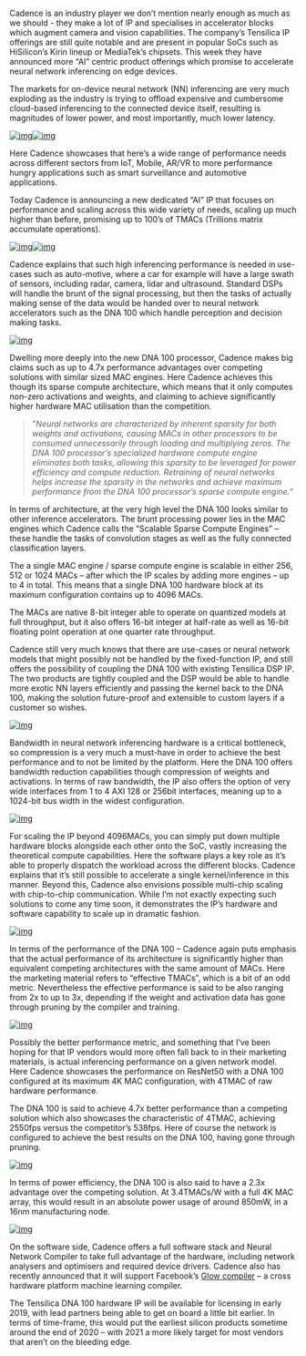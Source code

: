 



Cadence is an industry player we don’t mention nearly enough as much as we should - they make a lot of IP and specialises in accelerator blocks which augment camera and vision capabilities. The company’s Tensilica IP offerings are still quite notable and are present in popular SoCs such as HiSilicon’s Kirin lineup or MediaTek’s chipsets. This week they have announced more “AI” centric product offerings which promise to accelerate neural network inferencing on edge devices.

The markets for on-device neural network (NN) inferencing are very much exploding as the industry is trying to offload expensive and cumbersome cloud-based inferencing to the connected device itself, resulting is magnitudes of lower power, and most importantly, much lower latency.

[![img](https://images.anandtech.com/doci/13377/Cadence_Tensilica_DNA_100_Presentation_9_16_186_575px.png)](https://images.anandtech.com/doci/13377/Cadence_Tensilica_DNA_100_Presentation_9_16_186.png)[![img](https://images.anandtech.com/doci/13377/Cadence_Tensilica_DNA_100_Presentation_9_16_187_575px.png)](https://images.anandtech.com/doci/13377/Cadence_Tensilica_DNA_100_Presentation_9_16_187.png)



Here Cadence showcases that here’s a wide range of performance needs across different sectors from IoT, Mobile, AR/VR to more performance hungry applications such as smart surveillance and automotive applications.

Today Cadence is announcing a new dedicated “AI” IP that focuses on performance and scaling across this wide variety of needs, scaling up much higher than before, promising up to 100’s of TMACs (Trillions matrix accumulate operations).

[![img](https://images.anandtech.com/doci/13377/Cadence_Tensilica_DNA_100_Presentation_9_16_188_575px.png)](https://images.anandtech.com/doci/13377/Cadence_Tensilica_DNA_100_Presentation_9_16_188.png)[![img](https://images.anandtech.com/doci/13377/Cadence_Tensilica_DNA_100_Presentation_9_16_189_575px.png)](https://images.anandtech.com/doci/13377/Cadence_Tensilica_DNA_100_Presentation_9_16_189.png)

Cadence explains that such high inferencing performance is needed in use-cases such as auto-motive, where a car for example will have a large swath of sensors, including radar, camera, lidar and ultrasound. Standard DSPs will handle the brunt of the signal processing, but then the tasks of actually making sense of the data would be handed over to neural network accelerators such as the DNA 100 which handle perception and decision making tasks.

[![img](https://images.anandtech.com/doci/13377/Cadence_Tensilica_DNA_100_Presentation_9_16_1812_575px.png)](https://images.anandtech.com/doci/13377/Cadence_Tensilica_DNA_100_Presentation_9_16_1812.png)

Dwelling more deeply into the new DNA 100 processor, Cadence makes big claims such as up to 4.7x performance advantages over competing solutions with similar sized MAC engines. Here Cadence achieves this though its sparse compute architecture, which means that it only computes non-zero activations and weights, and claiming to achieve significantly higher hardware MAC utilisation than the competition.

> "*Neural networks are characterized by inherent sparsity for both weights and activations, causing MACs in other processors to be consumed unnecessarily through loading and multiplying zeros. The DNA 100 processor’s specialized hardware compute engine eliminates both tasks, allowing this sparsity to be leveraged for power efficiency and compute reduction. Retraining of neural networks helps increase the sparsity in the networks and achieve maximum performance from the DNA 100 processor’s sparse compute engine.*"

In terms of architecture, at the very high level the DNA 100 looks similar to other inference accelerators. The brunt processing power lies in the MAC engines which Cadence calls the “Scalable Sparse Compute Engines” – these handle the tasks of convolution stages as well as the fully connected classification layers.

The a single MAC engine / sparse compute engine is scalable in either 256, 512 or 1024 MACs – after which the IP scales by adding more engines – up to 4 in total. This means that a single DNA 100 hardware block at its maximum configuration contains up to 4096 MACs.

The MACs are native 8-bit integer able to operate on quantized models at full throughput, but it also offers 16-bit integer at half-rate as well as 16-bit floating point operation at one quarter rate throughput.

Cadence still very much knows that there are use-cases or neural network models that might possibly not be handled by the fixed-function IP, and still offers the possibility of coupling the DNA 100 with existing Tensilica DSP IP. The two products are tightly coupled and the DSP would be able to handle more exotic NN layers efficiently and passing the kernel back to the DNA 100, making the solution future-proof and extensible to custom layers if a customer so wishes.

[![img](https://images.anandtech.com/doci/13377/Cadence_Tensilica_DNA_100_Presentation_9_16_1813_575px.png)](https://images.anandtech.com/doci/13377/Cadence_Tensilica_DNA_100_Presentation_9_16_1813.png)

Bandwidth in neural network inferencing hardware is a critical bottleneck, so compression is a very much a must-have in order to achieve the best performance and to not be limited by the platform. Here the DNA 100 offers bandwidth reduction capabilities though compression of weights and activations. In terms of raw bandwidth, the IP also offers the option of very wide interfaces from 1 to 4 AXI 128 or 256bit interfaces, meaning up to a 1024-bit bus width in the widest configuration.

[![img](https://images.anandtech.com/doci/13377/Cadence_Tensilica_DNA_100_Presentation_9_16_1814_575px.png)](https://images.anandtech.com/doci/13377/Cadence_Tensilica_DNA_100_Presentation_9_16_1814.png)

For scaling the IP beyond 4096MACs, you can simply put down multiple hardware blocks alongside each other onto the SoC, vastly increasing the theoretical compute capabilities. Here the software plays a key role as it’s able to properly dispatch the workload across the different blocks. Cadence explains that it’s still possible to accelerate a single kernel/inference in this manner. Beyond this, Cadence also envisions possible multi-chip scaling with chip-to-chip communication. While I’m not exactly expecting such solutions to come any time soon, it demonstrates the IP’s hardware and software capability to scale up in dramatic fashion.

[![img](https://images.anandtech.com/doci/13377/Cadence_Tensilica_DNA_100_Presentation_9_16_1815_575px.png)](https://images.anandtech.com/doci/13377/Cadence_Tensilica_DNA_100_Presentation_9_16_1815.png)

In terms of the performance of the DNA 100 – Cadence again puts emphasis that the actual performance of its architecture is significantly higher than equivalent competing architectures with the same amount of MACs. Here the marketing material refers to “effective TMACs”, which is a bit of an odd metric. Nevertheless the effective performance is said to be also ranging from 2x to up to 3x, depending if the weight and activation data has gone through pruning by the compiler and training.

[![img](https://images.anandtech.com/doci/13377/Cadence_Tensilica_DNA_100_Presentation_9_16_1816_575px.png)](https://images.anandtech.com/doci/13377/Cadence_Tensilica_DNA_100_Presentation_9_16_1816.png)

Possibly the better performance metric, and something that I’ve been hoping for that IP vendors would more often fall back to in their marketing materials, is actual inferencing performance on a given network model. Here Cadence showcases the performance on ResNet50 with a DNA 100 configured at its maximum 4K MAC configuration, with 4TMAC of raw hardware performance.

The DNA 100 is said to achieve 4.7x better performance than a competing solution which also showcases the characteristic of 4TMAC, achieving 2550fps versus the competitor’s 538fps. Here of course the network is configured to achieve the best results on the DNA 100, having gone through pruning.

[![img](https://images.anandtech.com/doci/13377/Cadence_Tensilica_DNA_100_Presentation_9_16_1817_575px.png)](https://images.anandtech.com/doci/13377/Cadence_Tensilica_DNA_100_Presentation_9_16_1817.png)

In terms of power efficiency, the DNA 100 is also said to have a 2.3x advantage over the competing solution. At 3.4TMACs/W with a full 4K MAC array, this would result in an absolute power usage of around 850mW, in a 16nm manufacturing node.

[![img](https://images.anandtech.com/doci/13377/Cadence_Tensilica_DNA_100_Presentation_9_16_1818_575px.png)](https://images.anandtech.com/doci/13377/Cadence_Tensilica_DNA_100_Presentation_9_16_1818.png)

On the software side, Cadence offers a full software stack and Neural Network Compiler to take full advantage of the hardware, including network analysers and optimisers and required device drivers. Cadence also has recently announced that it will support Facebook’s [Glow compiler](https://facebook.ai/developers/tools/glow) – a cross hardware platform machine learning compiler.

The Tensilica DNA 100 hardware IP will be available for licensing in early 2019, with lead partners being able to get on board a little bit earlier. In terms of time-frame, this would put the earliest silicon products sometime around the end of 2020 – with 2021 a more likely target for most vendors that aren’t on the bleeding edge.